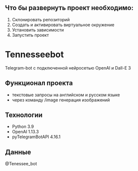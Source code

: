 ## Что бы развернуть проект необходимо:
1. Склонировать репозиторий
2. Создать и активировать виртуальное окружение
2. Установить зависимости 
3. Запустить проект

# Tennesseebot 
Telegram-bot с подключенной нейросетью OpenAI и Dall-E 3

## Функционал проекта
- текстовые запросы на английском и русском языке
- через команду /image генерация изображений
## Технологии
- Python 3.9
- OpenAI 1.13.3
- pyTelegramBotAPI 4.16.1

## Данные
@Tenessee_bot
